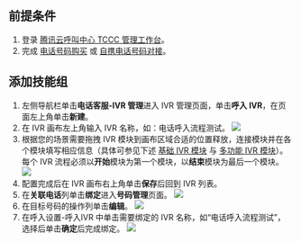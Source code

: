 ## 前提条件
1. 登录 [腾讯云呼叫中心 TCCC 管理工作台](https://cloud.tencent.com/document/product/679/73497#logintccc)。
2. 完成 [电话号码购买](https://cloud.tencent.com/document/product/679/73526) 或 [自携电话号码对接](https://cloud.tencent.com/document/product/679/73527)。

## 添加技能组
1. 左侧导航栏单击**电话客服-IVR 管理**进入 IVR 管理页面，单击**呼入 IVR**，在页面左上角单击**新建**。
2. 在 IVR 画布左上角输入 IVR 名称，如：电话呼入流程测试。
![](https://qcloudimg.tencent-cloud.cn/raw/443a674077276d36dc0eafc27a55d1cf.png)
3. 根据您的场景需要拖拽 IVR 模块到画布区域合适的位置释放，连接模块并在各个模块填写相应信息（具体可参见下述 [基础 IVR 模块](https://cloud.tencent.com/document/product/679/73551) 与 [多功能 IVR 模块](https://cloud.tencent.com/document/product/679/73552)）。每个 IVR 流程必须以**开始**模块为第一个模块，以**结束**模块为最后一个模块。
![](https://qcloudimg.tencent-cloud.cn/raw/adb5d81423216389a051de3a48dc6e07.png)
4. 配置完成后在 IVR 画布右上角单击**保存**后回到 IVR 列表。
5. 在**关联电话**列单击**绑定**进入**号码管理**页面。
![](https://qcloudimg.tencent-cloud.cn/raw/c7f9873f1ee52dc0ea918220941ffeef.png)
6. 在目标号码的操作列单击**编辑**。
![](https://qcloudimg.tencent-cloud.cn/raw/0fc63bb9248759a3fdbf6598761d98e3.png)
7. 在呼入设置-呼入IVR 中单击需要绑定的 IVR 名称，如“电话呼入流程测试”，选择后单击**确定**后完成绑定。
![](https://qcloudimg.tencent-cloud.cn/raw/1c77cac15f22a1d087a3d1f8d7efb2e0.png)
